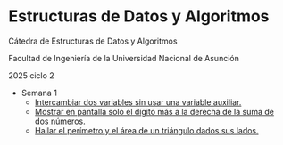 # Estructuras de Datos y Algoritmos
Cátedra de Estructuras de Datos y Algoritmos

Facultad de Ingeniería de la Universidad Nacional de Asunción

2025 ciclo 2

- Semana 1
  - [Intercambiar dos variables sin usar una variable auxiliar.](docs/CONTRIBUTING.md)
  - [Mostrar en pantalla solo el dígito más a la derecha de la suma de dos números.](docs/CONTRIBUTING.md)
  - [Hallar el perímetro y el área de un triángulo dados sus lados.](docs/CONTRIBUTING.md)
